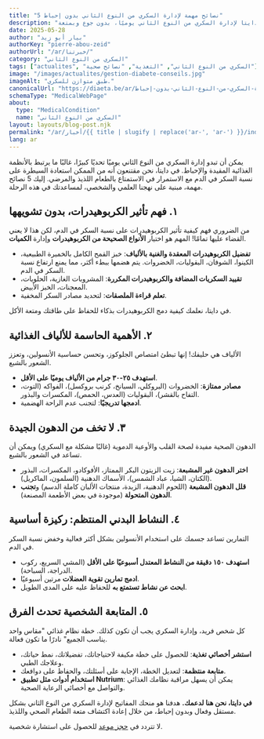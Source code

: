 ```yaml
---
title: "5 نصائح مهمة لإدارة السكري من النوع الثاني بدون إحباط"
description: "اكتشف 5 نصائح عملية ومثبتة علميًا من دايتا لإدارة السكري من النوع الثاني يوميًا، بدون جوع وبمتعة."
date: 2025-05-28
author: "بيار أبو زيد"
authorKey: "pierre-abou-zeid"
authorUrl: "/ar/خبرتنا/"
category: "السكري من النوع الثاني"
tags: ["actualites", "السكري من النوع الثاني", "التغذية", "نصائح صحية"]
image: "/images/actualites/gestion-diabete-conseils.jpg"
imageAlt: "طبق متوازن للسكري."
canonicalUrl: "https://diaeta.be/ar/أخبار/5-نصائح-مهمة-لإدارة-السكري-من-النوع-الثاني-بدون-إحباط/"
schemaType: "MedicalWebPage"
about:
  type: "MedicalCondition"
  name: "السكري من النوع الثاني"
layout: layouts/blog-post.njk
permalink: "/ar/أخبار/{{ title | slugify | replace('ar-', 'ar-') }}/index.html"
lang: ar
---
```


يمكن أن تبدو إدارة السكري من النوع الثاني يوميًا تحديًا كبيرًا، غالبًا ما يرتبط بالأنظمة الغذائية المقيدة والإحباط. في دايتا، نحن مقتنعون أنه من الممكن استعادة السيطرة على نسبة السكر في الدم مع الاستمرار في الاستمتاع بالطعام اللذيذ والمرضي. إليك 5 نصائح مهمة، مبنية على نهجنا العلمي والشخصي، لمساعدتك في هذه الرحلة.

## ١. فهم تأثير الكربوهيدرات، بدون تشويهها

من الضروري فهم كيفية تأثير الكربوهيدرات على نسبة السكر في الدم، لكن هذا لا يعني القضاء عليها تمامًا! المهم هو اختيار **الأنواع الصحيحة من الكربوهيدرات** وإدارة **الكميات**.

* **تفضيل الكربوهيدرات المعقدة والغنية بالألياف**: خبز القمح الكامل بالخميرة الطبيعية، الكينوا، الشوفان، البقوليات، الخضروات. يتم هضمها ببطء أكثر، مما يمنع ارتفاع نسبة السكر في الدم.
* **تقييد السكريات المضافة والكربوهيدرات المكررة**: المشروبات الغازية، الحلويات، المعجنات، الخبز الأبيض.
* **تعلم قراءة الملصقات**: لتحديد مصادر السكر المخفية.

في دايتا، نعلمك كيفية دمج الكربوهيدرات بذكاء للحفاظ على طاقتك ومتعة الأكل.

## ٢. الأهمية الحاسمة للألياف الغذائية

الألياف هي حليفك! إنها تبطئ امتصاص الجلوكوز، وتحسن حساسية الأنسولين، وتعزز الشعور بالشبع.

* **استهدف ٢٥-٣٠ جرام من الألياف يوميًا على الأقل**.
* **مصادر ممتازة**: الخضروات (البروكلي، السبانخ، كرنب بروكسل)، الفواكه (التوت، التفاح بالقشر)، البقوليات (العدس، الحمص)، المكسرات والبذور.
* **ادمجها تدريجيًا**: لتجنب عدم الراحة الهضمية.

## ٣. لا تخف من الدهون الجيدة

الدهون الصحية مفيدة لصحة القلب والأوعية الدموية (غالبًا مشكلة مع السكري) ويمكن أن تساعد في الشعور بالشبع.

* **اختر الدهون غير المشبعة**: زيت الزيتون البكر الممتاز، الأفوكادو، المكسرات، البذور (الكتان، الشيا، عباد الشمس)، الأسماك الدهنية (السلمون، الماكريل).
* **قلل الدهون المشبعة** (اللحوم الدهنية، الزبدة، منتجات الألبان كاملة الدسم) و**تجنب الدهون المتحولة** (موجودة في بعض الأطعمة المصنعة).

## ٤. النشاط البدني المنتظم: ركيزة أساسية

التمارين تساعد جسمك على استخدام الأنسولين بشكل أكثر فعالية وخفض نسبة السكر في الدم.

* **استهدف ١٥٠ دقيقة من النشاط المعتدل أسبوعيًا على الأقل** (المشي السريع، ركوب الدراجة، السباحة).
* **ادمج تمارين تقوية العضلات** مرتين أسبوعيًا.
* **ابحث عن نشاط تستمتع به** للحفاظ عليه على المدى الطويل.

## ٥. المتابعة الشخصية تحدث الفرق

كل شخص فريد، وإدارة السكري يجب أن تكون كذلك. خطة نظام غذائي "مقاس واحد يناسب الجميع" نادرًا ما تكون فعالة.

* **استشر أخصائي تغذية**: للحصول على خطة مكيفة لاحتياجاتك، تفضيلاتك، نمط حياتك، وعلاجك الطبي.
* **متابعة منتظمة**: لتعديل الخطة، الإجابة على أسئلتك، والحفاظ على دوافعك.
* **استخدام أدوات مثل تطبيق Nutrium**: يمكن أن يسهل مراقبة نظامك الغذائي والتواصل مع أخصائي الرعاية الصحية.

**في دايتا، نحن هنا لدعمك.** هدفنا هو منحك المفاتيح لإدارة السكري من النوع الثاني بشكل مستقل وفعال وبدون إحباط، من خلال إعادة اكتشاف متعة الطعام الصحي واللذيذ.

لا تتردد في [حجز موعد](/ar/حجز-موعد/) للحصول على استشارة شخصية. 